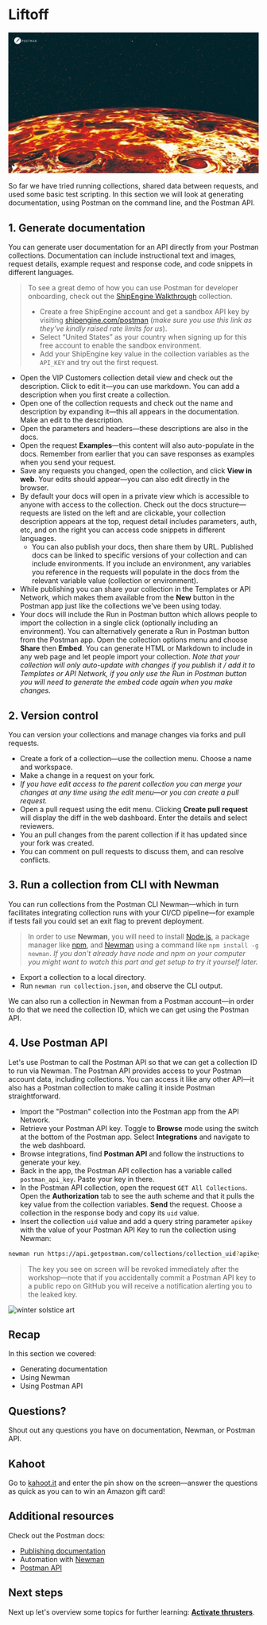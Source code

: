# Liftoff

![Liftoff](./Liftoff.jpg)

So far we have tried running collections, shared data between requests, and used some basic test scripting. In this section we will look at generating documentation, using Postman on the command line, and the Postman API.

## 1. Generate documentation

You can generate user documentation for an API directly from your Postman collections. Documentation can include instructional text and images, request details, example request and response code, and code snippets in different languages.

> To see a great demo of how you can use Postman for developer onboarding, check out the [ShipEngine Walkthrough](https://documenter.getpostman.com/view/305204/SW7XbA6V?version=latest) collection.
> * Create a free ShipEngine account and get a sandbox API key by visiting [shipengine.com/postman](https://shipengine.com/postman) (_make sure you use this link as they've kindly raised rate limits for us_).
> * Select “United States” as your country when signing up for this free account to enable the sandbox environment.
> * Add your ShipEngine key value in the collection variables as the `API_KEY` and try out the first request.

* Open the VIP Customers collection detail view and check out the description. Click to edit it—you can use markdown. You can add a description when you first create a collection.
* Open one of the collection requests and check out the name and description by expanding it—this all appears in the documentation. Make an edit to the description.
* Open the parameters and headers—these descriptions are also in the docs.
* Open the request __Examples__—this content will also auto-populate in the docs. Remember from earlier that you can save responses as examples when you send your request.
* Save any requests you changed, open the collection, and click __View in web__. Your edits should appear—you can also edit directly in the browser.
* By default your docs will open in a private view which is accessible to anyone with access to the collection. Check out the docs structure—requests are listed on the left and are clickable, your collection description appears at the top, request detail includes parameters, auth, etc, and on the right you can access code snippets in different languages.
  * You can also publish your docs, then share them by URL. Published docs can be linked to specific versions of your collection and can include environments. If you include an environment, any variables you reference in the requests will populate in the docs from the relevant variable value (collection or environment).
* While publishing you can share your collection in the Templates or API Network, which makes them available from the __New__ button in the Postman app just like the collections we've been using today.
* Your docs will include the Run in Postman button which allows people to import the collection in a single click (optionally including an environment). You can alternatively generate a Run in Postman button from the Postman app. Open the collection options menu and choose __Share__ then __Embed__. You can generate HTML or Markdown to include in any web page and let people import your collection. _Note that your collection will only auto-update with changes if you publish it / add it to Templates or API Network, if you only use the Run in Postman button you will need to generate the embed code again when you make changes._

## 2. Version control

You can version your collections and manage changes via forks and pull requests.

* Create a fork of a collection—use the collection menu. Choose a name and workspace.
* Make a change in a request on your fork.
* _If you have edit access to the parent collection you can merge your changes at any time using the edit menu—or you can create a pull request._
* Open a pull request using the edit menu. Clicking __Create pull request__ will display the diff in the web dashboard. Enter the details and select reviewers.
* You an pull changes from the parent collection if it has updated since your fork was created.
* You can comment on pull requests to discuss them, and can resolve conflicts.

## 3. Run a collection from CLI with Newman

You can run collections from the Postman CLI Newman—which in turn facilitates integrating collection runs with your CI/CD pipeline—for example if tests fail you could set an exit flag to prevent deployment.

> In order to use **Newman**, you will need to install [Node.js](https://nodejs.org/en/download/), a package manager like [npm](https://www.npmjs.com/), and [Newman](https://github.com/postmanlabs/newman) using a command like `npm install -g newman`. _If you don't already have node and npm on your computer you might want to watch this part and get setup to try it yourself later._

* Export a collection to a local directory.
* Run `newman run collection.json`, and observe the CLI output.

We can also run a collection in Newman from a Postman account—in order to do that we need the collection ID, which we can get using the Postman API.

## 4. Use Postman API

Let's use Postman to call the Postman API so that we can get a collection ID to run via Newman. The Postman API provides access to your Postman account data, including collections. You can access it like any other API—it also has a Postman collection to make calling it inside Postman straightforward.

* Import the "Postman" collection into the Postman app from the API Network.
* Retrieve your Postman API key. Toggle to __Browse__ mode using the switch at the bottom of the Postman app. Select __Integrations__ and navigate to the web dashboard.
* Browse integrations, find __Postman API__ and follow the instructions to generate your key.
* Back in the app, the Postman API collection has a variable called `postman_api_key`. Paste your key in there.
* In the Postman API collection, open the request `GET All Collections`. Open the __Authorization__ tab to see the auth scheme and that it pulls the key value from the collection variables. __Send__ the request. Choose a collection in the response body and copy its `uid` value.
* Insert the collection `uid` value and add a query string parameter `apikey` with the value of your Postman API Key to run the collection using Newman:

```bash
newman run https://api.getpostman.com/collections/collection_uid?apikey=postman_api_key
```

> The key you see on screen will be revoked immediately after the workshop—note that if you accidentally commit a Postman API key to a public repo on GitHub you will receive a notification alerting you to the leaked key.

![[winter solstice art](https://apod.nasa.gov/apod/image/1712/WinterSolsticeMW_Seip.jpg)](https://apod.nasa.gov/apod/image/1712/WinterSolsticeMW_Seip.jpg)

## Recap

In this section we covered:

* Generating documentation
* Using Newman
* Using Postman API

## Questions?

Shout out any questions you have on documentation, Newman, or Postman API.

## Kahoot

Go to [kahoot.it](https://kahoot.it/) and enter the pin show on the screen—answer the questions as quick as you can to win an Amazon gift card!

## Additional resources

Check out the Postman docs:

* [Publishing documentation](https://learning.postman.com/docs/postman/api-documentation/documenting-your-api/)
* Automation with [Newman](https://learning.postman.com/docs/postman/collection-runs/command-line-integration-with-newman/)
* [Postman API](https://learning.postman.com/docs/postman/postman-api/intro-api/)

## Next steps

Next up let's overview some topics for further learning: __[Activate thrusters](./part4-ActivateThrusters.md)__.

